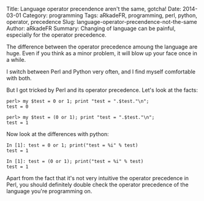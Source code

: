 Title: Language operator precendence aren't the same, gotcha!
Date: 2014-03-01
Category: programming
Tags: aRkadeFR, programming, perl, python, operator, precedence
Slug: language-operator-precendence-not-the-same
Author: aRkadeFR
Summary: Changing of language can be painful, especially for the operator precedence.

The difference between the operator precedence amoung the language
are huge. Even if you think as a minor problem, it will blow up 
your face once in a while.

I switch between Perl and Python very often, and I find myself
comfortable with both.

But I got tricked by Perl and its operator precedence. Let's look
at the facts:

    perl> my $test = 0 or 1; print "test = ".$test."\n";
    test = 0

    perl> my $test = (0 or 1); print "test = ".$test."\n";
    test = 1

Now look at the differences with python:
    
    In [1]: test = 0 or 1; print("test = %i" % test)
    test = 1

    In [1]: test = (0 or 1); print("test = %i" % test)
    test = 1

Apart from the fact that it's not very intuitive the operator
precedence in Perl, you should definitely double check the
operator precedence of the language you're programming on.
